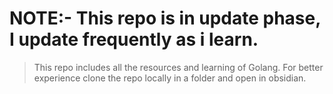 # NOTE:- This repo is in update phase, I update frequently as i learn.
> This repo includes all the resources and learning of Golang.
> For better experience clone the repo locally in a folder and open in obsidian.
 
 
